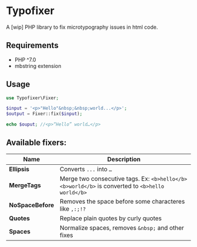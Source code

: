 # Typofixer

A [wip] PHP library to fix microtypography issues in html code.

## Requirements

* PHP ^7.0
* mbstring extension

## Usage

```php
use Typofixer\Fixer;

$input = '<p>"Hello"&nbsp;&nbsp;world...</p>';
$output = Fixer::fix($input);

echo $ouput; //<p>“Hello” world…</p>
```

## Available fixers:

Name | Description
-----|-------------
**Ellipsis** | Converts `...` into `…`
**MergeTags** | Merge two consecutive tags. Ex: `<b>hello</b> <b>world</b>` is converted to `<b>hello world</b>`
**NoSpaceBefore** | Removes the space before some characteres like `,:;!?`
**Quotes** | Replace plain quotes by curly quotes
**Spaces** | Normalize spaces, removes `&nbsp;` and other fixes
